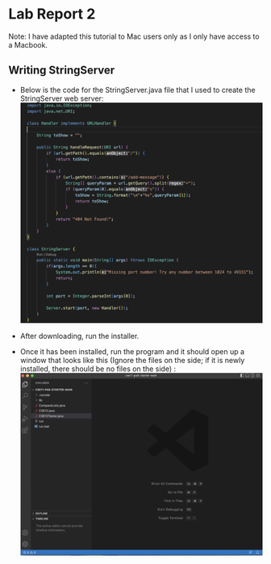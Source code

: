 # Lab Report 2
Note: I have adapted this tutorial to Mac users only as I only have access to a Macbook.
## Writing StringServer
* Below is the code for the StringServer.java file that I used to create the StringServer web server:
![Image](CodeForStringServer.png)



* After downloading, run the installer. 
* Once it has been installed, run the program and it should open up a window that looks like this (Ignore the files on the side; if it is newly installed, there should be no files on the side) : ![Image](VSCodeSS.png)
